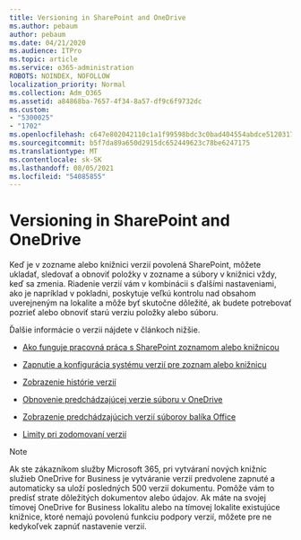 ```yaml
---
title: Versioning in SharePoint and OneDrive
ms.author: pebaum
author: pebaum
ms.date: 04/21/2020
ms.audience: ITPro
ms.topic: article
ms.service: o365-administration
ROBOTS: NOINDEX, NOFOLLOW
localization_priority: Normal
ms.collection: Adm_O365
ms.assetid: a84868ba-7657-4f34-8a57-df9c6f9732dc
ms.custom:
- "5300025"
- "1702"
ms.openlocfilehash: c647e802042110c1a1f99598bdc3c0bad404554abdce5120317fdbf00f7dca4d
ms.sourcegitcommit: b5f7da89a650d2915dc652449623c78be6247175
ms.translationtype: MT
ms.contentlocale: sk-SK
ms.lasthandoff: 08/05/2021
ms.locfileid: "54085855"
---
```

# <a name="versioning-in-sharepoint-and-onedrive"></a>Versioning in SharePoint and OneDrive 


Keď je v zozname alebo knižnici verzií povolená SharePoint, môžete ukladať, sledovať a obnoviť položky v zozname a súbory v knižnici vždy, keď sa zmenia. Riadenie verzií vám v kombinácii s ďalšími nastaveniami, ako je napríklad v pokladni, poskytuje veľkú kontrolu nad obsahom uverejneným na lokalite a môže byť skutočne dôležité, ak budete potrebovať pozrieť alebo obnoviť starú verziu položky alebo súboru.

Ďalšie informácie o verzii nájdete v článkoch nižšie.

- [Ako funguje pracovná práca s SharePoint zoznamom alebo knižnicou](https://support.office.com/article/how-does-versioning-work-in-a-sharepoint-list-or-library-0f6cd105-974f-44a4-aadb-43ac5bdfd247)

- [Zapnutie a konfigurácia systému verzií pre zoznam alebo knižnicu](https://support.office.com/article/enable-and-configure-versioning-for-a-list-or-library-1555d642-23ee-446a-990a-bcab618c7a37?ocmsassetID=HA102772148&amp;CTT=3&amp;CorrelationId=52441bb1-a619-4375-89d5-19d28769890f)

- [Zobrazenie histórie verzií](https://support.office.com/article/View-the-version-history-of-an-item-or-file-in-a-list-or-library-53262060-5092-424D-A50B-C798B0EC32B1)

- [Obnovenie predchádzajúcej verzie súboru v OneDrive](https://support.office.com/article/restore-a-previous-version-of-a-file-in-onedrive-159cad6d-d76e-4981-88ef-de6e96c93893)

- [Zobrazenie predchádzajúcich verzií súborov balíka Office](https://support.office.com/article/view-previous-versions-of-office-files-5c1e076f-a9c9-41b8-8ace-f77b9642e2c2)

- [Limity pri zodomovaní verzií](https://docs.microsoft.com/office365/servicedescriptions/sharepoint-online-service-description/sharepoint-online-limits)

>[!Note] 
>Ak ste zákazníkom služby Microsoft 365, pri vytváraní nových knižníc služieb OneDrive for Business je vytváranie verzií predvolene zapnuté a automaticky sa uloží posledných 500 verzií dokumentu. Pomôže vám to predísť strate dôležitých dokumentov alebo údajov. Ak máte na svojej tímovej OneDrive for Business lokalitu alebo na tímovej lokalite existujúce knižnice, ktoré nemajú povolenú funkciu podpory verzií, môžete pre ne kedykoľvek zapnúť nastavenie verzií.


